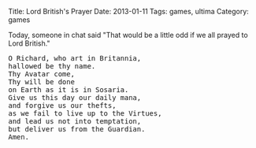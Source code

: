 Title: Lord British's Prayer
Date: 2013-01-11
Tags: games, ultima
Category: games

Today, someone in chat said "That would be a little odd if we all prayed to
Lord British."

<pre>
O Richard, who art in Britannia,
hallowed be thy name.
Thy Avatar come,
Thy will be done
on Earth as it is in Sosaria.
Give us this day our daily mana,
and forgive us our thefts,
as we fail to live up to the Virtues,
and lead us not into temptation,
but deliver us from the Guardian.
Amen.
</pre>
